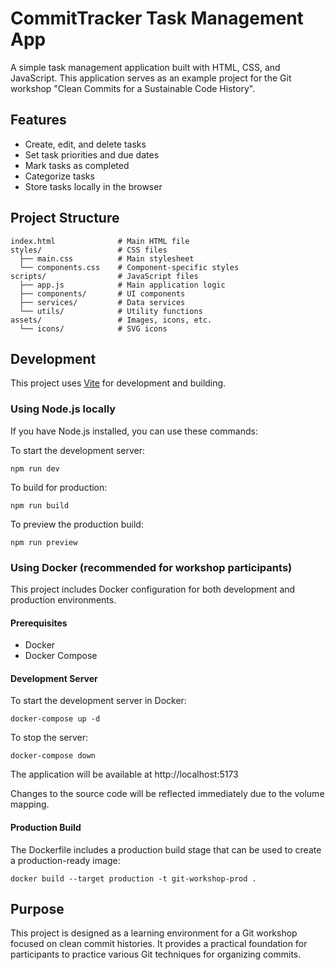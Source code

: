 # CommitTracker Task Management App

A simple task management application built with HTML, CSS, and JavaScript. This application serves as an example project for the Git workshop "Clean Commits for a Sustainable Code History".

## Features

- Create, edit, and delete tasks
- Set task priorities and due dates
- Mark tasks as completed
- Categorize tasks
- Store tasks locally in the browser

## Project Structure

```
index.html              # Main HTML file
styles/                 # CSS files
  ├── main.css          # Main stylesheet
  └── components.css    # Component-specific styles
scripts/                # JavaScript files
  ├── app.js            # Main application logic
  ├── components/       # UI components
  ├── services/         # Data services
  └── utils/            # Utility functions
assets/                 # Images, icons, etc.
  └── icons/            # SVG icons
```

## Development

This project uses [Vite](https://vitejs.dev/) for development and building.

### Using Node.js locally

If you have Node.js installed, you can use these commands:

To start the development server:
```
npm run dev
```

To build for production:
```
npm run build
```

To preview the production build:
```
npm run preview
```

### Using Docker (recommended for workshop participants)

This project includes Docker configuration for both development and production environments.

#### Prerequisites
- Docker
- Docker Compose

#### Development Server

To start the development server in Docker:
```
docker-compose up -d
```

To stop the server:
```
docker-compose down
```

The application will be available at http://localhost:5173

Changes to the source code will be reflected immediately due to the volume mapping.

#### Production Build

The Dockerfile includes a production build stage that can be used to create a production-ready image:
```
docker build --target production -t git-workshop-prod .
```

## Purpose

This project is designed as a learning environment for a Git workshop focused on clean commit histories. It provides a practical foundation for participants to practice various Git techniques for organizing commits.
